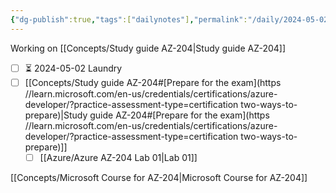```yaml
---
{"dg-publish":true,"tags":["dailynotes"],"permalink":"/daily/2024-05-02/","dgPassFrontmatter":true}
---
```


Working on [[Concepts/Study guide AZ-204\|Study guide AZ-204]]

- [ ] ⏳ 2024-05-02 Laundry
- [ ] [[Concepts/Study guide AZ-204#[Prepare for the exam](https //learn.microsoft.com/en-us/credentials/certifications/azure-developer/?practice-assessment-type=certification two-ways-to-prepare)\|Study guide AZ-204#[Prepare for the exam](https //learn.microsoft.com/en-us/credentials/certifications/azure-developer/?practice-assessment-type=certification two-ways-to-prepare)]]
	- [ ] [[Azure/Azure AZ-204 Lab 01\|Lab 01]]

[[Concepts/Microsoft Course for AZ-204\|Microsoft Course for AZ-204]]
